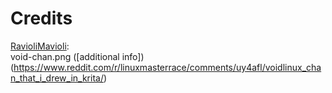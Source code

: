 # Credits

[RavioliMavioli](https://www.raviolimavioli.com/):<br />
void-chan.png \([additional info]\)(https://www.reddit.com/r/linuxmasterrace/comments/uy4afl/voidlinux_chan_that_i_drew_in_krita/)
